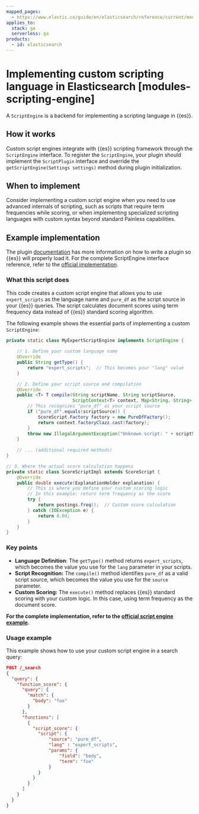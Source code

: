 ```yaml
---
mapped_pages:
  - https://www.elastic.co/guide/en/elasticsearch/reference/current/modules-scripting-engine.html
applies_to:
  stack: ga
  serverless: ga
products:
  - id: elasticsearch
---
```


# Implementing custom scripting language in Elasticsearch [modules-scripting-engine]

A `ScriptEngine` is a backend for implementing a scripting language in {{es}}.

## How it works

Custom script engines integrate with {{es}} scripting framework through the `ScriptEngine` interface. To register the `ScriptEngine`, your plugin should implement the `ScriptPlugin` interface and override the `getScriptEngine(Settings settings)` method during plugin initialization. 

## When to implement

Consider implementing a custom script engine when you need to use advanced internals of scripting, such as scripts that require term frequencies while scoring, or when implementing specialized scripting languages with custom syntax beyond standard Painless capabilities.

## Example implementation

The plugin [documentation](elasticsearch://extend/index.md) has more information on how to write a plugin so {{es}} will properly load it. For the complete ScriptEngine interface reference, refer to the [official implementation](https://github.com/elastic/elasticsearch/blob/main/server/src/main/java/org/elasticsearch/script/ScriptEngine.java).

### What this script does

This code creates a custom script engine that allows you to use `expert_scripts` as the language name and `pure_df` as the script source in your {{es}} queries. The script calculates document scores using term frequency data instead of {{es}} standard scoring algorithm.

The following example shows the essential parts of implementing a custom `ScriptEngine`: 

```java
private static class MyExpertScriptEngine implements ScriptEngine {
    
    // 1. Define your custom language name
    @Override
    public String getType() {
        return "expert_scripts";  // This becomes your "lang" value
    }

    // 2. Define your script source and compilation
    @Override
    public <T> T compile(String scriptName, String scriptSource, 
                         ScriptContext<T> context, Map<String, String> params) {
        // This recognizes "pure_df" as your script source
        if ("pure_df".equals(scriptSource)) {
            ScoreScript.Factory factory = new PureDfFactory();
            return context.factoryClazz.cast(factory);
        }
        throw new IllegalArgumentException("Unknown script: " + scriptSource);
    }
    
    // ... (additional required methods)
}

// 3. Where the actual score calculation happens
private static class ScoreScriptImpl extends ScoreScript {
    @Override
    public double execute(ExplanationHolder explanation) {
        // This is where you define your custom scoring logic
        // In this example: return term frequency as the score
        try {
            return postings.freq();  // Custom score calculation
        } catch (IOException e) {
            return 0.0d;
        }
    }
}

```

### Key points

* **Language Definition**: The `getType()` method returns `expert_scripts`, which becomes the value you use for the `lang` parameter in your scripts.  
* **Script Recognition:** The `compile()` method identifies `pure_df` as a valid script source, which becomes the value you use for the `source` parameter.  
* **Custom Scoring:** The `execute()` method replaces {{es}} standard scoring with your custom logic. In this case, using term frequency as the document score. 

**For the complete implementation, refer to the [official script engine example](https://github.com/elastic/elasticsearch/blob/main/plugins/examples/script-expert-scoring/src/main/java/org/elasticsearch/example/expertscript/ExpertScriptPlugin.java).**

### Usage example

This example shows how to use your custom script engine in a search query:

```json
POST /_search
{
  "query": {
    "function_score": {
      "query": {
        "match": {
          "body": "foo"
        }
      },
      "functions": [
        {
          "script_score": {
            "script": {
                "source": "pure_df",
                "lang" : "expert_scripts",
                "params": {
                    "field": "body",
                    "term": "foo"
                }
            }
          }
        }
      ]
    }
  }
}

```


